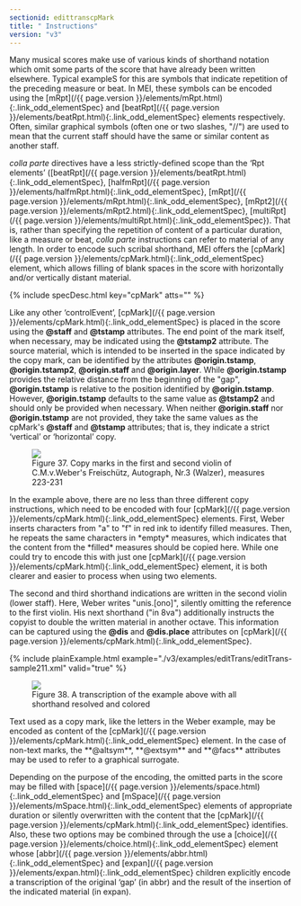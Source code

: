```yaml
---
sectionid: edittranscpMark
title: " Instructions"
version: "v3"
---
```




Many musical scores make use of various kinds of shorthand notation which omit some
parts
of the score that have already been written elsewhere. Typical exampleS for this are
symbols
that indicate repetition of the preceding measure or beat. In MEI, these symbols can
be
encoded using the [mRpt](/{{ page.version }}/elements/mRpt.html){:.link_odd_elementSpec} and [beatRpt](/{{ page.version }}/elements/beatRpt.html){:.link_odd_elementSpec} elements
respectively. Often, similar graphical symbols (often one or two slashes, "//") are
used to
mean that the current staff should have the same or similar content as another staff.

*colla parte* directives have a less strictly-defined scope than the
‘Rpt elements’ ([beatRpt](/{{ page.version }}/elements/beatRpt.html){:.link_odd_elementSpec}, [halfmRpt](/{{ page.version }}/elements/halfmRpt.html){:.link_odd_elementSpec}, [mRpt](/{{ page.version }}/elements/mRpt.html){:.link_odd_elementSpec}, [mRpt2](/{{ page.version }}/elements/mRpt2.html){:.link_odd_elementSpec}, [multiRpt](/{{ page.version }}/elements/multiRpt.html){:.link_odd_elementSpec}). That is, rather than specifying the repetition of content of a particular
duration, like a measure or beat, *colla parte* instructions can refer to
material of any length. In order to encode such scribal shorthand, MEI offers the
[cpMark](/{{ page.version }}/elements/cpMark.html){:.link_odd_elementSpec} element, which allows filling of blank spaces in the score with
horizontally and/or vertically distant material.



{% include specDesc.html key="cpMark" atts="" %}



Like any other ‘controlEvent’, [cpMark](/{{ page.version }}/elements/cpMark.html){:.link_odd_elementSpec} is placed in
the score using the **@staff** and **@tstamp** attributes. The end point of the
mark itself, when necessary, may be indicated using the **@tstamp2** attribute. The
source material, which is intended to be inserted in the space indicated by the copy
mark,
can be identified by the attributes **@origin.tstamp**, **@origin.tstamp2**,
**@origin.staff** and **@origin.layer**. While **@origin.tstamp**
provides the relative distance from the beginning of the "gap", **@origin.tstamp** is
relative to the position identified by **@origin.tstamp**. However,
**@origin.tstamp** defaults to the same value as **@tstamp2** and should only
be provided when necessary. When neither **@origin.staff** nor
**@origin.tstamp** are not provided, they take the same values as the cpMark's
**@staff** and **@tstamp** attributes; that is, they indicate a strict
‘vertical’ or ‘horizontal’ copy.

<figure class="figure">
   <img src="../../../../guidelines/v3/Images/ExampleImages/cpMark_2.png" class="img-responsive"></img>
   <figcaption class="figure-caption">Figure 37. Copy marks in the first and second violin of C.M.v.Weber's Freischütz, Autograph,
      Nr.3
      (Walzer), measures 223-231
   </figcaption>
</figure>
In the example above, there are no less than three different copy instructions, which
need
to be encoded with four [cpMark](/{{ page.version }}/elements/cpMark.html){:.link_odd_elementSpec} elements. First, Weber inserts
characters from "a" to "f" in red ink to identify filled measures. Then, he repeats
the same
characters in *empty* measures, which indicates that the content from the
*filled* measures should be copied here. While one could try to encode this
with just one [cpMark](/{{ page.version }}/elements/cpMark.html){:.link_odd_elementSpec} element, it is both clearer and easier to process
when using two elements.

The second and third shorthand indications are written in the second violin (lower
staff).
Here, Weber writes "unis.[ono]", silently omitting the reference to the first violin.
His
next shorthand ("in 8va") additionally instructs the copyist to double the written
material
in another octave. This information can be captured using the **@dis** and
**@dis.place** attributes on [cpMark](/{{ page.version }}/elements/cpMark.html){:.link_odd_elementSpec}.

{% include plainExample.html example="./v3/examples/editTrans/editTrans-sample211.xml" valid="true" %}


<figure class="figure">
   <img src="../../../../guidelines/v3/Images/ExampleImages/cpMark_3.png" class="img-responsive"></img>
   <figcaption class="figure-caption">Figure 38. A transcription of the example above with all shorthand resolved and colored</figcaption>
</figure>
Text used as a copy mark, like the letters in the Weber example, may be encoded as
content
of the [cpMark](/{{ page.version }}/elements/cpMark.html){:.link_odd_elementSpec} element. In the case of non-text marks, the
**@altsym**, **@extsym** and **@facs** attributes may be used to refer
to a graphical surrogate.

Depending on the purpose of the encoding, the omitted parts in the score may be filled
with
[space](/{{ page.version }}/elements/space.html){:.link_odd_elementSpec} and [mSpace](/{{ page.version }}/elements/mSpace.html){:.link_odd_elementSpec} elements of appropriate
duration or silently overwritten with the content that the [cpMark](/{{ page.version }}/elements/cpMark.html){:.link_odd_elementSpec}
identifies. Also, these two options may be combined through the use a [choice](/{{ page.version }}/elements/choice.html){:.link_odd_elementSpec} element whose [abbr](/{{ page.version }}/elements/abbr.html){:.link_odd_elementSpec} and [expan](/{{ page.version }}/elements/expan.html){:.link_odd_elementSpec}
children explicitly encode a transcription of the original ‘gap’ (in
abbr) and the result of the insertion of the indicated material (in expan).

